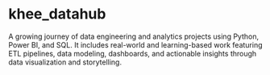 # khee_datahub
A growing journey of data engineering and analytics projects using Python, Power BI, and SQL. It includes real-world and learning-based work featuring ETL pipelines, data modeling, dashboards, and actionable insights through data visualization and storytelling.
